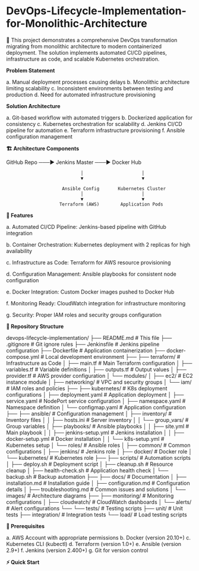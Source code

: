# DevOps-Lifecycle-Implementation-for-Monolithic-Architecture
🎯 This project demonstrates a comprehensive DevOps transformation migrating from monolithic architecture to modern containerized deployment. The solution implements automated CI/CD pipelines, infrastructure as code, and scalable Kubernetes orchestration.


**Problem Statement**

a. Manual deployment processes causing delays
b. Monolithic architecture limiting scalability
c. Inconsistent environments between testing and production
d. Need for automated infrastructure provisioning


**Solution Architecture**

a. Git-based workflow with automated triggers
b. Dockerized application for consistency
c. Kubernetes orchestration for scalability
d. Jenkins CI/CD pipeline for automation
e. Terraform infrastructure provisioning
f. Ansible configuration management



**🏗️ Architecture Components**

  
  GitHub Repo   ───▶  Jenkins Master  ───▶  Docker Hub 
   
                                │                      │
                                ▼                      ▼
                    
                         Ansible Config       Kubernetes Cluster
                                │                      │
                                ▼                      ▼
                        Terraform (AWS)        Application Pods 



**🚀 Features**

a. Automated CI/CD Pipeline: Jenkins-based pipeline with GitHub integration

b. Container Orchestration: Kubernetes deployment with 2 replicas for high availability

c. Infrastructure as Code: Terraform for AWS resource provisioning

d. Configuration Management: Ansible playbooks for consistent node configuration

e. Docker Integration: Custom Docker images pushed to Docker Hub

f. Monitoring Ready: CloudWatch integration for infrastructure monitoring

g. Security: Proper IAM roles and security groups configuration



**📁 Repository Structure**

devops-lifecycle-implementation/
├── README.md                           # This file
├── .gitignore                         # Git ignore rules
├── Jenkinsfile                        # Jenkins pipeline configuration
├── Dockerfile                         # Application containerization
├── docker-compose.yml                 # Local development environment
├── 
├── terraform/                         # Infrastructure as Code
│   ├── main.tf                       # Main Terraform configuration
│   ├── variables.tf                  # Variable definitions
│   ├── outputs.tf                    # Output values
│   ├── provider.tf                   # AWS provider configuration
│   └── modules/
│       ├── ec2/                      # EC2 instance module
│       ├── networking/               # VPC and security groups
│       └── iam/                      # IAM roles and policies
├── 
├── kubernetes/                        # K8s deployment configurations
│   ├── deployment.yaml               # Application deployment
│   ├── service.yaml                  # NodePort service configuration
│   ├── namespace.yaml                # Namespace definition
│   └── configmap.yaml                # Application configuration
├── 
├── ansible/                          # Configuration management
│   ├── inventory/                    # Inventory files
│   │   ├── hosts.ini                # Server inventory
│   │   └── group_vars/              # Group variables
│   ├── playbooks/                   # Ansible playbooks
│   │   ├── site.yml                 # Main playbook
│   │   ├── jenkins-setup.yml        # Jenkins installation
│   │   ├── docker-setup.yml         # Docker installation
│   │   └── k8s-setup.yml            # Kubernetes setup
│   └── roles/                       # Ansible roles
│       ├── common/                  # Common configurations
│       ├── jenkins/                 # Jenkins role
│       ├── docker/                  # Docker role
│       └── kubernetes/              # Kubernetes role
├── 
├── scripts/                          # Automation scripts
│   ├── deploy.sh                    # Deployment script
│   ├── cleanup.sh                   # Resource cleanup
│   ├── health-check.sh              # Application health check
│   └── backup.sh                    # Backup automation
├── 
├── docs/                            # Documentation
│   ├── installation.md             # Installation guide
│   ├── configuration.md            # Configuration details
│   ├── troubleshooting.md          # Common issues and solutions
│   └── images/                     # Architecture diagrams
├── 
├── monitoring/                      # Monitoring configurations
│   ├── cloudwatch/                 # CloudWatch dashboards
│   └── alerts/                     # Alert configurations
└── 
└── tests/                          # Testing scripts
    ├── unit/                       # Unit tests
    ├── integration/                # Integration tests
    └── load/                       # Load testing scripts





**🔧 Prerequisites**

a. AWS Account with appropriate permissions
b. Docker (version 20.10+)
c. Kubernetes CLI (kubectl)
d. Terraform (version 1.0+)
e. Ansible (version 2.9+)
f. Jenkins (version 2.400+)
g. Git for version control




**⚡ Quick Start**

